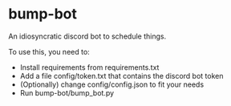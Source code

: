 # bump-bot
An idiosyncratic discord bot to schedule things.

To use this, you need to:
- Install requirements from requirements.txt
- Add a file config/token.txt that contains the discord bot token
- (Optionally) change config/config.json to fit your needs
- Run bump-bot/bump_bot.py
